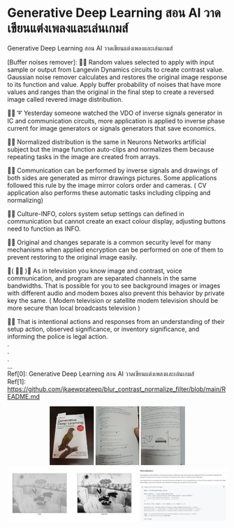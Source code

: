 # Generative Deep Learning สอน AI วาดเขียนแต่งเพลงและเล่นเกมส์
Generative Deep Learning สอน AI วาดเขียนแต่งเพลงและเล่นเกมส์

[Buffer noises remover]: 🧸💬 Random values selected to apply with input sample or output from Langevin Dynamics circuits to create contrast value. Gaussian noise remover calculates and restores the original image response to its function and value. Apply buffer probability of noises that have more values and ranges than the original in the final step to create a reversed image called revered image distribution. </br>

🐑💬 ➰ Yesterday someone watched the VDO of inverse signals generator in IC and communication circuits, more application is applied to inverse phase current for image generators or signals generators that save economics. </br>

🐐💬 Normalized distribution is the same in Neurons Networks artificial subject but the image function auto-clips and normalizes them because repeating tasks in the image are created from arrays. </br>

🤠💬 Communication can be performed by inverse signals and drawings of both sides are generated as mirror drawings pictures. Some applications followed this rule by the image mirror colors order and cameras. ( CV application also performs these automatic tasks including clipping and normalizing) </br>

🐯💬 Culture-INFO, colors system setup settings can defined in communication but cannot create an exact colour display, adjusting buttons need to function as INFO. </br>

🦤💬 Original and changes separate is a common security level for many mechanisms when applied encryption can be performed on one of them to prevent restoring to the original image easily. </br>

💃( 👩‍🏫 )💬 As in television you know image and contrast, voice communication, and program are separated channels in the same bandwidths. That is possible for you to see background images or images with different audio and modem boxes also prevent this behavior by private key the same. ( Modem television or satellite modem television should be more secure than local broadcasts television ) </br>

🦁💬 That is intentional actions and responses from an understanding of their setup action, observed significance, or inventory significance, and informing the police is legal action. </br>
. </br>
. </br>
. </br>
... </br>
Ref[0]: Generative Deep Learning สอน AI วาดเขียนแต่งเพลงและเล่นเกมส์ </br>
Ref[1]: https://github.com/jkaewprateep/blur_contrast_normalize_filter/blob/main/README.md </br>

<p align="center" width="100%">
    <img width="20%" src="https://github.com/jkaewprateep/Reading-notes/blob/main/0092.jpg"> 
    <img width="20%" src="https://github.com/jkaewprateep/Reading-notes/blob/main/0093.jpg"> 
    <img width="20%" src="https://github.com/jkaewprateep/Reading-notes/blob/main/0094.jpg"> </br>
    <img width="59%" src="https://github.com/jkaewprateep/Reading-notes/blob/main/0095.jpg"> 
    <img width="40%" src="https://github.com/jkaewprateep/Reading-notes/blob/main/0096.jpg">  
</p>
